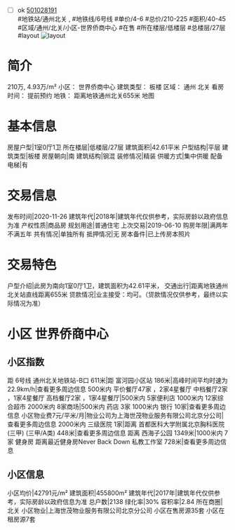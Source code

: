 - [ ] ok [501028191](https://bj.5i5j.com/ershoufang/501028191.html)  
 #地铁站/通州北关 ,  #地铁线/6号线
#单价/4-6 #总价/210-225 #面积/40-45   #区域/通州/北关/小区-世界侨商中心 #在售 #所在楼层/低楼层 #总楼层/27层 #layout 
![layout](http://image2a.5i5j.com/scm/HOUSE_CUSTOMER/440f94b2c34543408441bc43db021a16.jpg_P5.jpg) 
# 简介 
 210万,  4.93万/m² 
小区： 世界侨商中心
建筑类型： 板楼
区域： 通州 北关
看房时间： 提前预约
地铁： 距离地铁通州北关655米 地图
# 基本信息 
 房屋户型|1室0厅1卫
所在楼层|低楼层/27层
建筑面积|42.61平米
户型结构|平层
建筑类型|板楼
房屋朝向|南
建筑结构|钢混
装修情况|精装
供暖方式|集中供暖
配备电梯|有
# 交易信息 
 发布时间|2020-11-26
建筑年代|2018年|建筑年代仅供参考，实际房龄以政府信息为准
产权性质|商品房
规划用途|普通住宅
上次交易|2019-06-10
购房年限|满两年不满五年
共有情况|单独所有
抵押情况|无
房本备件|已上传房本照片
# 交易特色 
 户型介绍|此房为南向1室0厅1卫，建筑面积为42.61平米，
交通出行|距离地铁通州北关站直线距离655米
贷款情况|业主接受：均可。（贷款情况仅供参考，最终以实际情况为准）
# 小区 世界侨商中心
## 小区指数 
 距 6号线 通州北关地铁站-B口 611米|距 富河园小区站 186米|高峰时间平均时速为22.9km/h|查看更多周边信息
500米内 平价餐厅47家 ，2家4星餐厅
中档餐厅2家 ，1家4星餐厅
高档餐厅2家 ，1家4星餐厅|500米内 5家便利店
1000米内 12家综合超市
2000米内 8家商场|500米内 药店 3家
1000米内 银行 10家|查看更多周边信息
小区物业费7元/平米/月|物业公司为上海世茂物业服务有限公司北京分公司|查看更多周边信息
2000米内 三级医院 1家|距离 首都医科大学附属北京胸科医院(三甲) (三甲/A类) 448米|查看更多周边信息
距离 西海子公园 1349米|1000米内 7家 健身房
距离最近健身房Never Back Down 私教工作室 728米|查看更多周边信息
## 小区信息 
 小区均价|42791元/m²
建筑面积|455800m²
建筑年代|2017年|建筑年代仅供参考，实际房龄以政府信息为准
总户数|2138
绿化率|30%
容积率|2.84
所在商圈|北关
小区物业|上海世茂物业服务有限公司北京分公司
小区在售房源35套
小区在租房源7套
